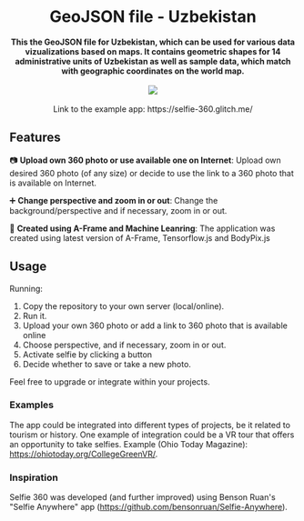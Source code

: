 <h1 align="center">GeoJSON file - Uzbekistan</h1>
<p align="center"><b>This the GeoJSON file for Uzbekistan, which can be used for various data vizualizations based on maps. It contains geometric shapes for 14 administrative units of Uzbekistan as well as sample data, which match with geographic coordinates on the world map.</b><br><br>
<img src="https://raw.githubusercontent.com/akbartus/selfie360/main/images/example_screenshot.jpg"><br><br>
Link to the example app: https://selfie-360.glitch.me/
</p>



## Features

:camera: **Upload  own 360 photo or use available one on Internet**: Upload own desired 360 photo (of any size) or decide to use the link to a 360 photo that is available on Internet.

:heavy_plus_sign: **Change perspective and zoom in or out**: Change the background/perspective and if necessary, zoom in or out.

:wrench: **Created using A-Frame and Machine Leanring**: The application was created using latest version of A-Frame, Tensorflow.js and BodyPix.js

## Usage
Running:
1. Copy the repository to your own server (local/online). 
2. Run it.
3. Upload your own 360 photo or add a link to 360 photo that is available online
4. Choose perspective, and if necessary, zoom in or out. 
5. Activate selfie by clicking a button
6. Decide whether to save or take a new photo.

Feel free to upgrade or integrate within your projects. 

### Examples
The app could be integrated into different types of projects, be it related to tourism or history. One example of integration could be a VR tour that offers an opportunity to take selfies. Example (Ohio Today Magazine): https://ohiotoday.org/CollegeGreenVR/. 

### Inspiration
Selfie 360 was developed (and further improved) using Benson Ruan's "Selfie Anywhere" app (https://github.com/bensonruan/Selfie-Anywhere).
